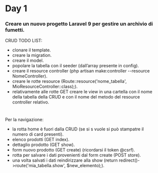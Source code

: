 # Day 1

### Creare un nuovo progetto Laravel 9 per gestire un archivio di fumetti.

CRUD TODO LIST:
- clonare il template.
- creare la migration.
- creare il model.
- popolare la tabella con il seeder (dall’array presente in config).
- creare il resource controller (php artisan make:controller --resource NomeController).
- creare le rotte resource (Route::resource('nome_tabella', MioResourceController::class);).
- relativamente alle rotte GET creare  le view in una cartella con il nome della tabella della CRUD e con il nome del metodo del resource controller relativo.
#
Per la navigazione:
- la rotta home è fuori dalla CRUD (se si s vuole si può stampatre il numero di card presenti).
- elenco prodotti   (GET index).
- dettaglio prodotto  (GET show).
- form nuovo prodotto (GET create) (ricordarsi il token @csrf).
- rotta per salvare i dati provenienti dal form create (POST store).
- una volta salvati i dati reindirizzare alla show (return redirect()->route('mia_tabella.show', $new_elemento);).
